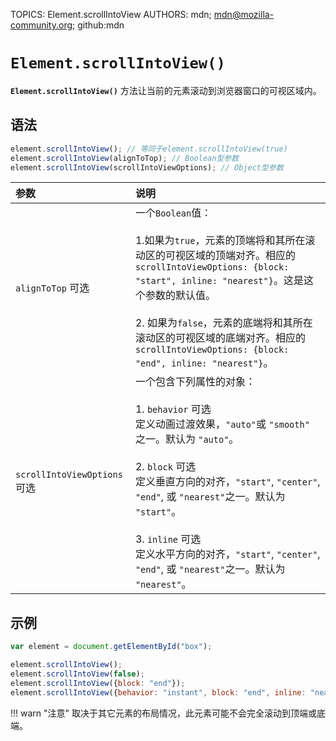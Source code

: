 TOPICS: Element.scrollIntoView
AUTHORS: mdn; mdn@mozilla-community.org; github:mdn

# `Element.scrollIntoView()`

**`Element.scrollIntoView()`** 方法让当前的元素滚动到浏览器窗口的可视区域内。

## 语法

```javascript
element.scrollIntoView(); // 等同于element.scrollIntoView(true)
element.scrollIntoView(alignToTop); // Boolean型参数
element.scrollIntoView(scrollIntoViewOptions); // Object型参数
```

| 参数 | 说明 |
| :-- | :-- |
| `alignToTop` 可选 | 一个`Boolean`值：<br><br>1.如果为`true`，元素的顶端将和其所在滚动区的可视区域的顶端对齐。相应的 `scrollIntoViewOptions: {block: "start", inline: "nearest"}`。这是这个参数的默认值。<br><br>2. 如果为`false`，元素的底端将和其所在滚动区的可视区域的底端对齐。相应的`scrollIntoViewOptions: {block: "end", inline: "nearest"}`。
| `scrollIntoViewOptions` 可选 | 一个包含下列属性的对象：<br><br>1. `behavior` 可选<br>定义动画过渡效果，`"auto"`或 `"smooth"` 之一。默认为 `"auto"`。<br><br>2. `block` 可选<br>定义垂直方向的对齐，`"start"`, `"center"`, `"end"`, 或 `"nearest"`之一。默认为 `"start"`。<br><br>3. `inline` 可选<br>定义水平方向的对齐，`"start"`, `"center"`, `"end"`, 或 `"nearest"`之一。默认为 `"nearest"`。

## 示例

```javascript
var element = document.getElementById("box");

element.scrollIntoView();
element.scrollIntoView(false);
element.scrollIntoView({block: "end"});
element.scrollIntoView({behavior: "instant", block: "end", inline: "nearest"});
```

!!! warn "注意"
    取决于其它元素的布局情况，此元素可能不会完全滚动到顶端或底端。
